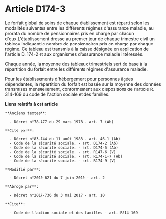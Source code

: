 # Article D174-3

Le forfait global de soins de chaque établissement est réparti selon les modalités suivantes entre les différents régimes
d'assurance maladie, au prorata du nombre de pensionnaires pris en charge par chacun d'eux.L'établissement dresse au premier
jour de chaque trimestre civil un tableau indiquant le nombre de pensionnaires pris en charge par chaque régime. Ce tableau
est transmis à la caisse désignée en application de l'article D. 174-2 et aux organismes d'assurance maladie intéressés. 

Chaque année, la moyenne des tableaux trimestriels sert de base à la répartition du forfait entre les différents régimes
d'assurance maladie. 

Pour les établissements d'hébergement pour personnes âgées dépendantes, la répartition du forfait est basée sur la moyenne
des données transmises mensuellement, conformément aux dispositions de l'article R. 314-169 du code de l'action sociale et
des familles.

**Liens relatifs à cet article**

	**Anciens textes**:

	  - Décret n°78-477 du 29 mars 1978 - art. 7 (Ab)

	**Cité par**:

	  - Décret n°83-744 du 11 août 1983 - art. 46-1 (Ab)
	  - Code de la sécurité sociale. - art. D174-2 (Ab)
	  - Code de la sécurité sociale. - art. D174-5 (Ab)
	  - Code de la sécurité sociale. - art. R147-6 (V)
	  - Code de la sécurité sociale. - art. R174-1-7 (Ab)
	  - Code de la sécurité sociale. - art. R174-9 (V)

	**Modifié par**:

	  - Décret n°2010-621 du 7 juin 2010 - art. 2

	**Abrogé par**:

	  - Décret n°2017-736 du 3 mai 2017 - art. 10

	**Cite**:

	  - Code de l'action sociale et des familles - art. R314-169
